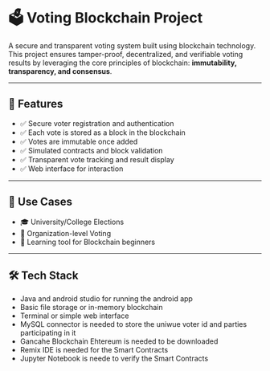 # 🗳️ Voting Blockchain Project

A secure and transparent voting system built using blockchain technology. This project ensures tamper-proof, decentralized, and verifiable voting results by leveraging the core principles of blockchain: **immutability, transparency, and consensus**.

---

## 🚀 Features

- ✅ Secure voter registration and authentication  
- ✅ Each vote is stored as a block in the blockchain  
- ✅ Votes are immutable once added  
- ✅ Simulated contracts and block validation  
- ✅ Transparent vote tracking and result display  
- ✅ Web interface for interaction 

---

## 🧠 Use Cases

- 🎓 University/College Elections  
- 🏢 Organization-level Voting  
- 🧪 Learning tool for Blockchain beginners

---

## 🛠️ Tech Stack

- Java and android studio for running the android app 
- Basic file storage or in-memory blockchain  
- Terminal or simple web interface
- MySQL connector is needed to store the uniwue voter id and parties participating in it
- Gancahe Blockchain Ehtereum is needed to be downloaded
- Remix IDE is needed for the Smart Contracts
- Jupyter Notebook is neede to verify the Smart Contracts
  

